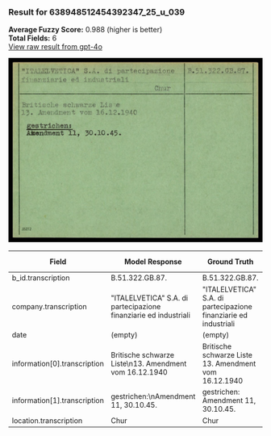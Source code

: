 ### Result for 638948512454392347_25_u_039
**Average Fuzzy Score:** 0.988 (higher is better)<br>
**Total Fields:** 6<br>
[View raw result from gpt-4o](https://github.com/RISE-UNIBAS/humanities_data_benchmark/blob/main/results/2025-10-24/T0305/request_T0305_638948512454392347_25_u_039.json)

<img src="https://github.com/RISE-UNIBAS/humanities_data_benchmark/blob/main/benchmarks/blacklist/images/638948512454392347_25_u_039.jpg?raw=true" alt="638948512454392347_25_u_039" width="600px">

| Field | Model Response | Ground Truth | Fuzzy Score | Match |
|-------|----------------|--------------|-------------|-------|
| b_id.transcription | B.51.322.GB.87. | B.51.322.GB.87. | 1.000 | ✅ |
| company.transcription | "ITALELVETICA" S.A. di partecipazione finanziarie ed industriali | "ITALELVETICA" S.A. di partecipazione finanziarie ed industriali | 1.000 | ✅ |
| date | (empty) | (empty) | 1.000 | ✅ |
| information[0].transcription | Britische schwarze Liste\n13. Amendment vom 16.12.1940 | Britische schwarze Liste<br>13. Amendment vom 16.12.1940 | 0.972 | ✅ |
| information[1].transcription | gestrichen:\nAmendment 11, 30.10.45. | gestrichen:<br>Amendment 11, 30.10.45. | 0.958 | ✅ |
| location.transcription | Chur | Chur | 1.000 | ✅ |
